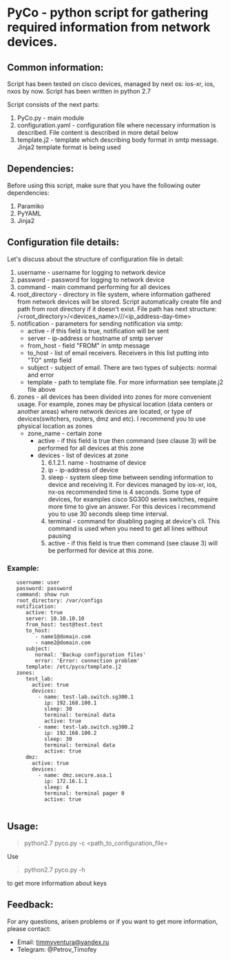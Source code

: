 # PyCo - python script for gathering required information from network devices. 


## Common information:

Script has been tested on cisco devices, managed by next os: ios-xr, ios, nxos by now. Script has been written in python 2.7

Script consists of the next parts:

  1) PyCo.py - main module
  2) configuration.yaml - configuration file where necessary information is described. File content is described in more detail below
  3) template.j2 - template which describing body format in smtp message. Jinja2 template format is being used


## Dependencies:  
  
Before using this script, make sure that you have the following outer dependencies:

  1) Paramiko
  2) PyYAML
  3) Jinja2
  
  
## Configuration file details:
  
Let's discuss about the structure of configuration file in detail:

1. username - username for logging to network device
2. password - password for logging to network device
3. command  - main command performing for all devices
4. root_directory - directory in file system, where information gathered from network devices will be stored. Script automatically create file and path from root directory if it doesn't exist. File path has next structure: /<root_directory>/<devices_name>/<year>/<month>/<ip_address-day-time>
5. notification - parameters for sending notification via smtp:
     - active - if this field is true, notification will be sent
     - server - ip-address or hostname of smtp server
     - from_host - field "FROM" in smtp message
     - to_host - list of email receivers. Receivers in this list putting into "TO" smtp field
     - subject - subject of email. There are two types of subjects: normal and error
     - template - path to template file. For more information see template.j2 file above
6. zones - all devices has been divided into zones for more convenient usage. For example, zones may be physical location (data centers or another areas) where network devices are located, or type of devices(switchers, routers, dmz and etc). I recommend you to use physical location as zones
     - zone_name - certain zone
          * active - if this field is true then command (see clause 3) will be performed for all devices at this zone
          * devices - list of devices at zone
               1. 6.1.2.1. name - hostname of device
               2. ip - ip-address of device
               3. sleep - system sleep time between sending information to device and receiving it. For devices managed by ios-xr, ios, nx-os recommended time is 4 seconds. Some type of devices, for examples cisco SG300 series switches, require more time to give an answer. For this devices i recommend you to use 30 seconds sleep time interval.
               4. terminal - command for disabling paging at device's cli. This command is used when you need to get all lines without pausing
               5. active - if this field is true then command (see clause 3) will be performed for device at this zone.
	  
### Example:
``` 
   username: user
   password: password
   command: show run
   root_directory: /var/configs
   notification:
      active: true
      server: 10.10.10.10
      from_host: test@test.test
      to_host:
         - name1@domain.com
         - name2@domain.com
      subject: 
         normal: 'Backup configuration files'
         error: 'Error: connection problem'
      template: /etc/pyco/template.j2      
   zones: 
      test_lab:
        active: true
        devices:
          - name: test-lab.switch.sg300.1
            ip: 192.168.100.1
            sleep: 30
            terminal: terminal data
            active: true
          - name: test-lab.switch.sg300.2
            ip: 192.168.100.2
            sleep: 30
            terminal: terminal data
            active: true
      dmz:
        active: true
        devices:
          - name: dmz.secure.asa.1
            ip: 172.16.1.1
            sleep: 4
            terminal: terminal pager 0
            active: true   
	  
```

## Usage:

> python2.7 pyco.py -c <path_to_configuration_file>

Use 

> python2.7 pyco.py -h 

to get more information about keys

## Feedback:

For any questions, arisen problems or if you want to get more information, please contact:

* Email: timmyventura@yandex.ru
* Telegram: @Petrov_Timofey 
